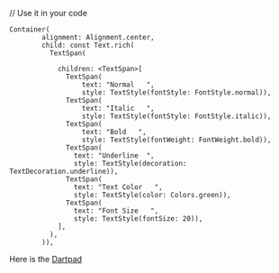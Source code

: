    
// Use it in your code

    Container(
            alignment: Alignment.center,
            child: const Text.rich(
              TextSpan(

                children: <TextSpan>[
                  TextSpan(
                      text: "Normal   ",
                      style: TextStyle(fontStyle: FontStyle.normal)),
                  TextSpan(
                      text: "Italic   ",
                      style: TextStyle(fontStyle: FontStyle.italic)),
                  TextSpan(
                      text: "Bold   ",
                      style: TextStyle(fontWeight: FontWeight.bold)),
                  TextSpan(
                    text: "Underline  ",
                    style: TextStyle(decoration: TextDecoration.underline)),
                  TextSpan(
                    text: "Text Color   ",
                    style: TextStyle(color: Colors.green)),
                  TextSpan(
                    text: "Font Size   ",
                    style: TextStyle(fontSize: 20)),
                ],
              ),
            )),
    
Here is the [Dartpad](https://dartpad.dev/?id=c93ef591d980de280c1aed1af12dafa5)

